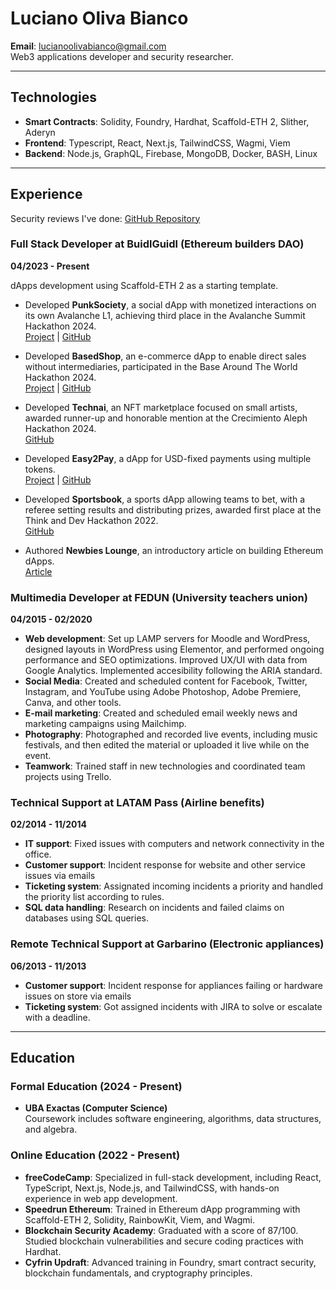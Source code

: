 # Luciano Oliva Bianco
**Email**: [lucianoolivabianco@gmail.com](mailto:lucianoolivabianco@gmail.com)  
Web3 applications developer and security researcher.

---

## Technologies

- **Smart Contracts**: Solidity, Foundry, Hardhat, Scaffold-ETH 2, Slither, Aderyn
- **Frontend**: Typescript, React, Next.js, TailwindCSS, Wagmi, Viem
- **Backend**: Node.js, GraphQL, Firebase, MongoDB, Docker, BASH, Linux

---

## Experience

Security reviews I've done: [GitHub Repository](https://github.com/luloxi/security-reviews)

### Full Stack Developer at BuidlGuidl (Ethereum builders DAO)
**04/2023 - Present**

dApps development using Scaffold-ETH 2 as a starting template.

- Developed **PunkSociety**, a social dApp with monetized interactions on its own Avalanche L1, achieving third place in the Avalanche Summit Hackathon 2024.  
  [Project](https://punksociety.xyz/about) | [GitHub](https://github.com/luloxi/PunkSociety)
  
- Developed **BasedShop**, an e-commerce dApp to enable direct sales without intermediaries, participated in the Base Around The World Hackathon 2024.  
  [Project](https://basedshop.vercel.app) | [GitHub](https://github.com/luloxi/BasedShop)
  
- Developed **Technai**, an NFT marketplace focused on small artists, awarded runner-up and honorable mention at the Crecimiento Aleph Hackathon 2024.  
  [GitHub](https://github.com/luloxi/technai-marketplace)
  
- Developed **Easy2Pay**, a dApp for USD-fixed payments using multiple tokens.  
  [Project](https://easy2pay.vercel.app) | [GitHub](https://github.com/luloxi/Easy2Pay)
  
- Developed **Sportsbook**, a sports dApp allowing teams to bet, with a referee setting results and distributing prizes, awarded first place at the Think and Dev Hackathon 2022.  
  [GitHub](https://github.com/luloxi/Sportsbook)
  
- Authored **Newbies Lounge**, an introductory article on building Ethereum dApps.  
  [Article](https://lulox.notion.site/Newbies-Lounge-68ea7c4c5f1a4ec29786be6a76516878)

### Multimedia Developer at FEDUN (University teachers union)
**04/2015 - 02/2020**

- **Web development**: Set up LAMP servers for Moodle and WordPress, designed layouts in WordPress using Elementor, and performed ongoing performance and SEO optimizations. Improved UX/UI with data from Google Analytics. Implemented accesibility following the ARIA standard.
- **Social Media**: Created and scheduled content for Facebook, Twitter, Instagram, and YouTube using Adobe Photoshop, Adobe Premiere, Canva, and other tools. 
- **E-mail marketing**: Created and scheduled email weekly news and marketing campaigns using Mailchimp.
- **Photography**: Photographed and recorded live events, including music festivals, and then edited the material or uploaded it live while on the event.
- **Teamwork**: Trained staff in new technologies and coordinated team projects using Trello.

### Technical Support at LATAM Pass (Airline benefits)
**02/2014 - 11/2014**

- **IT support**: Fixed issues with computers and network connectivity in the office.
- **Customer support**: Incident response for website and other service issues via emails
- **Ticketing system**: Assignated incoming incidents a priority and handled the priority list according to rules.
- **SQL data handling**: Research on incidents and failed claims on databases using SQL queries.

### Remote Technical Support at Garbarino (Electronic appliances)
**06/2013 - 11/2013**

- **Customer support**: Incident response for appliances failing or hardware issues on store via emails
- **Ticketing system**: Got assigned incidents with JIRA to solve or escalate with a deadline.

---

## Education

### Formal Education (2024 - Present)

- **UBA Exactas (Computer Science)**  
  Coursework includes software engineering, algorithms, data structures, and algebra.

### Online Education (2022 - Present)

- **freeCodeCamp**: Specialized in full-stack development, including React, TypeScript, Next.js, Node.js, and TailwindCSS, with hands-on experience in web app development.
- **Speedrun Ethereum**: Trained in Ethereum dApp programming with Scaffold-ETH 2, Solidity, RainbowKit, Viem, and Wagmi.
- **Blockchain Security Academy**: Graduated with a score of 87/100. Studied blockchain vulnerabilities and secure coding practices with Hardhat.
- **Cyfrin Updraft**: Advanced training in Foundry, smart contract security, blockchain fundamentals, and cryptography principles.
